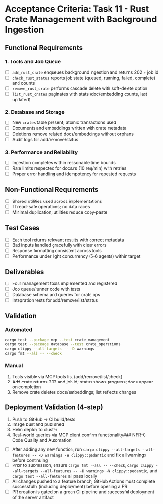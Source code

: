 # Acceptance Criteria: Task 11 - Rust Crate Management with Background Ingestion

## Functional Requirements

### 1. Tools and Job Queue

- [ ] `add_rust_crate` enqueues background ingestion and returns 202 + job id
- [ ] `check_rust_status` reports job state (queued, running, failed, complete) and counts
- [ ] `remove_rust_crate` performs cascade delete with soft-delete option
- [ ] `list_rust_crates` paginates with stats (doc/embedding counts, last updated)

### 2. Database and Storage

- [ ] New `crates` table present; atomic transactions used
- [ ] Documents and embeddings written with crate metadata
- [ ] Deletions remove related docs/embeddings without orphans
- [ ] Audit logs for add/remove/status

### 3. Performance and Reliability

- [ ] Ingestion completes within reasonable time bounds
- [ ] Rate limits respected for docs.rs (10 req/min) with retries
- [ ] Proper error handling and idempotency for repeated requests

## Non-Functional Requirements

- [ ] Shared utilities used across implementations
- [ ] Thread-safe operations; no data races
- [ ] Minimal duplication; utilities reduce copy-paste

## Test Cases

- [ ] Each tool returns relevant results with correct metadata
- [ ] Bad inputs handled gracefully with clear errors
- [ ] Response formatting consistent across tools
- [ ] Performance under light concurrency (5–6 agents) within target

## Deliverables

- [ ] Four management tools implemented and registered
- [ ] Job queue/runner code with tests
- [ ] Database schema and queries for crate ops
- [ ] Integration tests for add/remove/list/status

## Validation

### Automated

```bash
cargo test --package mcp --test crate_management
cargo test --package database --test crate_operations
cargo clippy --all-targets -- -D warnings
cargo fmt --all -- --check
```

### Manual

1. Tools visible via MCP tools list (add/remove/list/check)
2. Add crate returns 202 and job id; status shows progress; docs appear on completion
3. Remove crate deletes docs/embeddings; list reflects changes

## Deployment Validation (4-step)

1. Push to GitHub → CI build/tests
2. Image built and published
3. Helm deploy to cluster
4. Real-world queries via MCP client confirm functionality### NFR-0: Code Quality and Automation

- [ ] After adding any new function, run `cargo clippy --all-targets --all-features -- -D warnings -W clippy::pedantic` and fix all warnings before continuing
- [ ] Prior to submission, ensure `cargo fmt --all -- --check`, `cargo clippy --all-targets --all-features -- -D warnings -W clippy::pedantic`, and `cargo test --all-features` all pass locally
- [ ] All changes pushed to a feature branch; GitHub Actions must complete successfully (including deployment) before opening a PR
- [ ] PR creation is gated on a green CI pipeline and successful deployment of the server artifact
